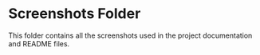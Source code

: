 # Screenshots Folder

This folder contains all the screenshots used in the project documentation and README files.
